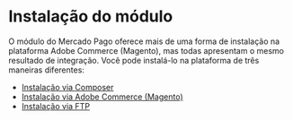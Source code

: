 # Instalação do módulo

O módulo do Mercado Pago oferece mais de uma forma de instalação na plataforma Adobe Commerce (Magento), mas todas apresentam o mesmo resultado de integração. Você pode instalá-lo na plataforma de três maneiras diferentes:

* [Instalação via Composer](/developers/pt/docs/adobe-commerce/installation/composer)
* [Instalação via Adobe Commerce (Magento)](/developers/pt/docs/adobe-commerce/installation/magento-marketplace)
* [Instalação via FTP](/developers/pt/docs/adobe-commerce/installation/ftp)